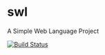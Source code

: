 swl
===

A Simple Web Language Project

[![Build Status](https://travis-ci.org/schivei/swl.png)](https://travis-ci.org/schivei/swl)